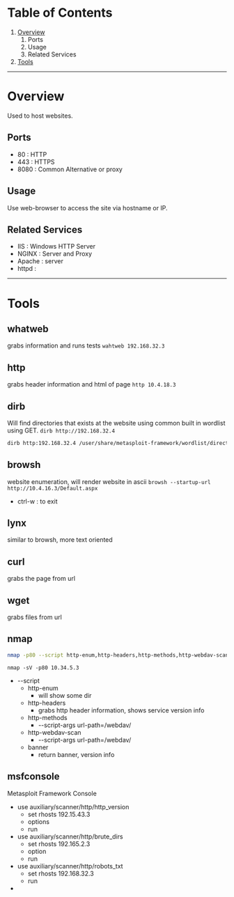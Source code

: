 # Table of Contents
1. [Overview](#Overview)
	1. Ports
	3. Usage
	4. Related Services
2. [Tools](#Tools)

---
# Overview

Used to host websites. 

## Ports
- 80 : HTTP
- 443 : HTTPS
- 8080 : Common Alternative or proxy

## Usage
Use web-browser to access the site via hostname or IP.

## Related Services
- IIS : Windows HTTP Server
- NGINX : Server and Proxy
- Apache : server
- httpd : 

---
# Tools

## whatweb
grabs information and runs tests
`wahtweb 192.168.32.3`

## http
grabs header information and html of page
`http 10.4.18.3`

## dirb
Will find directories that exists at the website using common built in wordlist using GET.
`dirb http://192.168.32.4`
```bash
dirb http:192.168.32.4 /user/share/metasploit-framework/wordlist/directory.txt
```

## browsh
website enumeration, will render website in ascii
`browsh --startup-url http://10.4.16.3/Default.aspx`
- ctrl-w : to exit

## lynx
similar to browsh, more text oriented

## curl
grabs the page from url

## wget 
grabs files from url

## nmap

```bash
nmap -p80 --script http-enum,http-headers,http-methods,http-webdav-scan --script-args url-path=/ 10.3.24.160
```
`nmap -sV -p80 10.34.5.3`
- --script
	- http-enum
		- will show some dir
	- http-headers
		- grabs http header information, shows service version info
	- http-methods
		- --script-args url-path=/webdav/
	- http-webdav-scan
		- --script-args url-path=/webdav/
	- banner
		- return banner, version info

## msfconsole
Metasploit Framework Console

- use auxiliary/scanner/http/http_version
	- set rhosts 192.15.43.3
	- options
	- run
- use auxiliary/scanner/http/brute_dirs
	- set rhosts 192.165.2.3
	- option
	- run
- use auxiliary/scanner/http/robots_txt
	- set rhosts 192.168.32.3
	- run
- 




